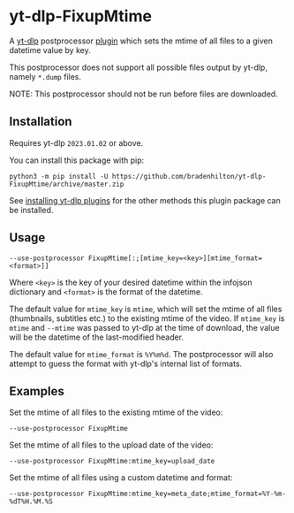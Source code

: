 # yt-dlp-FixupMtime

A [yt-dlp](https://github.com/yt-dlp/yt-dlp) postprocessor [plugin](https://github.com/yt-dlp/yt-dlp#plugins) which sets the mtime of all files to a given datetime value by key.

This postprocessor does not support all possible files output by yt-dlp, namely `*.dump` files.

NOTE: This postprocessor should not be run before files are downloaded.

## Installation

Requires yt-dlp `2023.01.02` or above.

You can install this package with pip:

```console
python3 -m pip install -U https://github.com/bradenhilton/yt-dlp-FixupMtime/archive/master.zip
```

See [installing yt-dlp plugins](https://github.com/yt-dlp/yt-dlp#installing-plugins) for the other methods this plugin package can be installed.

## Usage

```text
--use-postprocessor FixupMtime[:;[mtime_key=<key>][mtime_format=<format>]]
```

Where `<key>` is the key of your desired datetime within the infojson dictionary and `<format>` is the format of the datetime.

The default value for `mtime_key` is `mtime`, which will set the mtime of all files (thumbnails, subtitles etc.) to the existing mtime of the video. If `mtime_key` is `mtime` and `--mtime` was passed to yt-dlp at the time of download, the value will be the datetime of the last-modified header.

The default value for `mtime_format` is `%Y%m%d`. The postprocessor will also attempt to guess the format with yt-dlp's internal list of formats.

## Examples

Set the mtime of all files to the existing mtime of the video:

```text
--use-postprocessor FixupMtime
```

Set the mtime of all files to the upload date of the video:

```text
--use-postprocessor FixupMtime:mtime_key=upload_date
```

Set the mtime of all files using a custom datetime and format:

```text
--use-postprocessor FixupMtime:mtime_key=meta_date;mtime_format=%Y-%m-%dT%H.%M.%S
```
